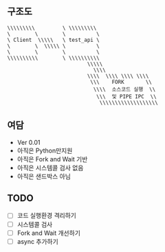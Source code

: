 ## 구조도 
```
\\\\\\\\\         \ \\\\\\\\\  
\        \        \          \  
\ Client  \\\\\   \ test_api \   
\        \  \\\\\ \          \  
\        \        \          \  
\\\\\\\\\\        \ \\\\\\\\\\    
                          \\\\\    
                            \\\\    
                          \\\\  \\\\ \\\\ \\\\  
                           \\\    FORK       \\  
                            \\\\  소스코드 실행  \\  
                             \\\  및 PIPE IPC  \\  
                              \\\\\\\\\\\\\\\\\\\  
```

## 여담 
- Ver 0.01
- 아직은 Python만지원
- 아직은 Fork and Wait 기반
- 아직은 시스템콜 검사 없음
- 아직은 샌드박스 아님

## TODO 
- [ ] 코드 실행환경 격리하기
- [ ] 시스템콜 검사
- [ ] Fork and Wait 개선하기
- [ ] async 추가하기 

